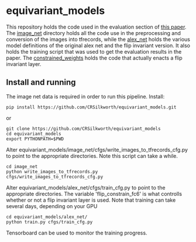 # equivariant_models
This repository holds the code used in the evaluation section of [this paper](https://github.com/CRSilkworth/equivariant_models/blob/master/invariance_equivariance_weight_sharing.pdf). The [image_net](https://github.com/CRSilkworth/equivariant_models/tree/master/image_net) directory holds all the code use in the preprocessing and conversion of the images into tfrecords, while the [alex_net](https://github.com/CRSilkworth/equivariant_models/tree/master/alex_net) holds the various model definitions of the original alex net and the flip invariant version. It also holds the training script that was used to get the evaluation results in the paper. The [constrained_weights](https://github.com/CRSilkworth/equivariant_models/tree/master/constrained_weights) holds the code that actually enacts a flip invariant layer. 

## Install and running
The image net data is required in order to run this pipeline. 
Install:
```
pip install https://github.com/CRSilkworth/equivariant_models.git
```
or 
```
git clone https://github.com/CRSilkworth/equivariant_models
cd equivariant_models
export PYTHONPATH=$PWD
```
Alter equivariant_models/image_net/cfgs/write_images_to_tfrecords_cfg.py to point to the appropriate directories. Note this script can take a while.
```
cd image_net
python write_images_to_tfrecords.py cfgs/write_images_to_tfrecords_cfg.py
```
Alter equivariant_models/alex_net/cfgs/train_cfg.py to point to the appropriate directories. The variable 'flip_constrain_fc6' is what controlls whether or not a flip invariant layer is used. Note that training can take several days, depending on your GPU
```
cd equivariant_models/alex_net/
python train.py cfgs/train_cfg.py
```
Tensorboard can be used to monitor the training progress.
